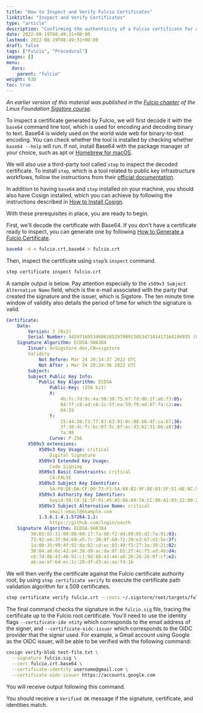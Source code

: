 ```yaml
---
title: "How to Inspect and Verify Fulcio Certificates"
linktitle: "Inspect and Verify Certificates"
type: "article"
description: "Confirming the authenticity of a Fulcio certificate for a more secure software supply chain"
date: 2022-08-19T08:49:31+00:00
lastmod: 2022-08-19T08:49:31+00:00
draft: false
tags: ["Fulcio", "Procedural"]
images: []
menu:
  docs:
    parent: "fulcio"
weight: 630
toc: true
---
```


_An earlier version of this material was published in the [Fulcio chapter](https://learning.edx.org/course/course-v1:LinuxFoundationX+LFS182x+2T2022/block-v1:LinuxFoundationX+LFS182x+2T2022+type@sequential+block@2fbe6328019c4b1fbf934bd3bfb7e308/block-v1:LinuxFoundationX+LFS182x+2T2022+type@vertical+block@1f71fcbe8219471fb82e25731b18be11) of the Linux Foundation [Sigstore course](https://learning.edx.org/course/course-v1:LinuxFoundationX+LFS182x+2T2022/home)._

To inspect a certificate generated by Fulcio, we will first decode it with the `base64` command line tool, which is used for encoding and decoding binary to text. Base64 is widely used on the world wide web for binary-to-text encoding. You can check whether the tool is installed by checking whether `base64 --help` will run. If not, install Base64 with the package manager of your choice, such as apt or [Homebrew for macOS](https://formulae.brew.sh/formula/base64).

We will also use a third-party tool called `step` to inspect the decoded certificate. To install `step`, which is a tool related to public key infrastructure workflows, follow the instructions from their [official documentation](https://smallstep.com/docs/step-cli/installation).

In addition to having `base64` and `step` installed on your machine, you should also have Cosign installed, which you can achieve by following the instructions described in [How to Install Cosign](/open-source/sigstore/cosign/how-to-install-cosign/).

With these prerequisites in place, you are ready to begin.

First, we'll decode the certificate with Base64. If you don't have a certificate ready to inspect, you can generate one by following [How to Generate a Fulcio Certificate](/open-source/sigstore/fulcio/how-to-generate-a-fulcio-certificate/).

```sh
base64 -d < fulcio.crt.base64 > fulcio.crt
```

Then, inspect the certificate using `step`’s `inspect` command.

```sh
step certificate inspect fulcio.crt
```

A sample output is below. Pay attention especially to the `x509v3 Subject Alternative Name` field, which is the e-mail associated with the party that created the signature and the issuer, which is Sigstore. The ten minute time window of validity also details the period of time for which the signature is valid.

```yaml
Certificate:
    Data:
        Version: 3 (0x2)
        Serial Number: 445971695346061852979091305347141417164194935 (0x13ff8105719cba6ad0caa5ce9f34603ce9c477)
    Signature Algorithm: ECDSA-SHA384
        Issuer: O=Sigstore.dev,CN=sigstore
        Validity
            Not Before: Mar 24 20:14:37 2022 UTC
            Not After : Mar 24 20:24:36 2022 UTC
        Subject:
        Subject Public Key Info:
            Public Key Algorithm: ECDSA
                Public-Key: (256 bit)
                X:
                    4b:fc:7d:9c:4a:56:30:75:67:fd:d6:1f:a6:f3:05:
                    04:ff:c8:ad:c6:2c:5f:ea:59:f9:ed:07:fa:c2:ae:
                    04:19
                Y:
                    15:44:38:f3:77:87:63:91:0c:08:b6:4f:ca:67:36:
                    3f:38:dc:fc:bc:07:5c:8f:ec:d3:b2:31:66:a8:3d:
                    fa:98
                Curve: P-256
        X509v3 extensions:
            X509v3 Key Usage: critical
                Digital Signature
            X509v3 Extended Key Usage:
                Code Signing
            X509v3 Basic Constraints: critical
                CA:FALSE
            X509v3 Subject Key Identifier:
                5A:F0:DE:DA:CF:D0:73:F1:5A:88:B2:9F:8E:03:5F:51:6E:8C:57:19
            X509v3 Authority Key Identifier:
                keyid:58:C0:1E:5F:91:45:A5:66:A9:7A:CC:90:A1:93:22:D0:2A:C5:C5:FA
            X509v3 Subject Alternative Name: critical
                email:email@example.com
            1.3.6.1.4.1.57264.1.1:
                https://github.com/login/oauth
    Signature Algorithm: ECDSA-SHA384
         30:65:02:31:00:98:00:17:7a:98:f2:d4:89:05:d2:7a:91:93:
         73:92:e6:3f:9d:69:a5:7c:28:9f:60:72:29:e3:b7:d3:5e:2f:
         1a:00:35:99:4f:92:da:02:cd:ec:83:49:f3:27:3a:39:21:02:
         30:04:a6:0c:42:a4:38:d9:ac:da:8f:b5:2f:4c:f5:ad:4b:d4:
         c6:7d:8b:43:46:91:c1:9d:80:43:44:a9:26:26:26:0f:cf:e2:
         ab:aa:ef:6d:ec:1c:28:df:d3:ac:aa:fd:1b
```

We will then verify the certificate against the Fulcio certificate authority root, by using `step certificate verify` to execute the certificate path validation algorithm for x.509 certificates.

```sh
step certificate verify fulcio.crt --roots ~/.sigstore/root/targets/fulcio_intermediate_v1.crt.pem
```

The final command checks the signature in the `fulcio.sig` file, tracing the certificate up to the Fulcio root certificate. You'll need to use the identity flags `--certificate-ide
ntity` which corresponds to the email address of the signer, and `--certificate-oidc-issuer` which corresponds to the OIDC provider that the signer used. For example, a Gmail account using Google as the OIDC issuer, will be able to be verified with the following command:

```sh
cosign verify-blob test-file.txt \
  --signature fulcio.sig \
  --cert fulcio.crt.base64 \
  --certificate-identity username@gmail.com \
  --certificate-oidc-issuer https://accounts.google.com
```

You will receive output following this command.


You should receive a `Verified OK` message if the signature, certificate, and identities match.
